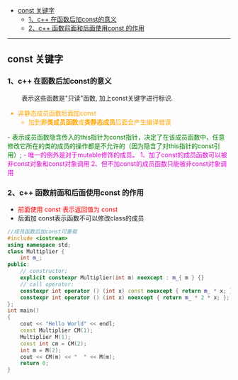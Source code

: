 
- [const 关键字](#const-关键字)
  - [1、c++ 在函数后加const的意义](#1c-在函数后加const的意义)
  - [2、c++ 函数前面和后面使用const 的作用](#2c-函数前面和后面使用const-的作用)

------
## const 关键字
### 1、c++ 在函数后加const的意义
　　
表示这些函数是"只读"函数, 加上const关键字进行标识.
<font color=orange>
- 非静态成员函数后面加const
  - 加到**非类成员函数**或**类静态成员**后面会产生编译错误  
</font>  
<font color = green>
- 表示成员函数隐含传入的this指针为const指针，决定了在该成员函数中，任意修改它所在的类的成员的操作都是不允许的（因为隐含了对this指针的const引用）;
</font>  
<font color=deepred>  
- 唯一的例外是对于mutable修饰的成员。  
    1、加了const的成员函数可以被非const对象和const对象调用  
    2、但不加const的成员函数只能被非const对象调用  
</font>  

### 2、c++ 函数前面和后面使用const 的作用

- <font color=red>前面使用 const 表示返回值为 const</font>
- 后面加 const表示函数不可以修改class的成员

```c++
//成员函数后加const可重载
#include <iostream>
using namespace std;
class Multiplier {
    int m_;
public:
    // constructor:
    explicit constexpr Multiplier(int m) noexcept : m_{ m } {}
    // call operator:
    constexpr int operator () (int x) const noexcept { return m_ * x; };
    constexpr int operator () (int x) noexcept { return m_ * 2 * x; };
};
int main()
{
    cout << "Hello World" << endl;
    const Multiplier CM(1);
    Multiplier M(1);
    const int cm = CM(2);
    int m = M(2);
    cout << CM(m) << "  " << M(m);
    return 0;
}
```
